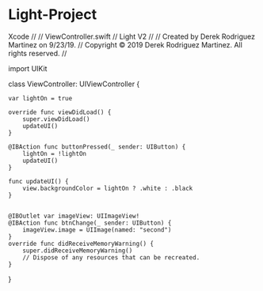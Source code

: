 # Light-Project
Xcode
//
//  ViewController.swift
//  Light V2
//
//  Created by Derek Rodriguez Martinez on 9/23/19.
//  Copyright © 2019 Derek Rodriguez Martinez. All rights reserved.
//

import UIKit

class ViewController: UIViewController {
    
    var lightOn = true
    
    override func viewDidLoad() {
        super.viewDidLoad()
        updateUI()
    }
    
    @IBAction func buttonPressed(_ sender: UIButton) {
        lightOn = !lightOn
        updateUI()
    }
    
    func updateUI() {
        view.backgroundColor = lightOn ? .white : .black
    }
    
    
    @IBOutlet var imageView: UIImageView!
    @IBAction func btnChange(_ sender: UIButton) {
        imageView.image = UIImage(named: "second")
    }
    override func didReceiveMemoryWarning() {
        super.didReceiveMemoryWarning()
        // Dispose of any resources that can be recreated.
    }
    
    
}


